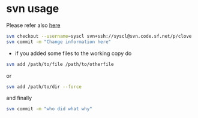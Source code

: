 # svn usage

Please refer also [here](http://svnbook.red-bean.com/en/1.4/svn.tour.importing.html)

```sh
svn checkout --username=syscl svn+ssh://syscl@svn.code.sf.net/p/clove
svn commit -m "Change information here"
```
- if you added some files to the working copy do
```sh
svn add /path/to/file /path/to/otherfile
```
or
```sh
svn add /path/to/dir --force
```
and finally
```sh
svn commit -m "who did what why"
```
